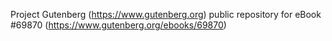Project Gutenberg (https://www.gutenberg.org) public repository for
eBook #69870 (https://www.gutenberg.org/ebooks/69870)
